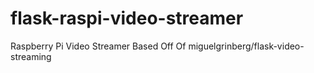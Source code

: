 # flask-raspi-video-streamer
Raspberry Pi Video Streamer Based Off Of miguelgrinberg/flask-video-streaming
